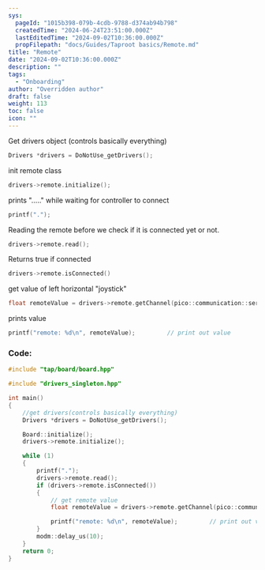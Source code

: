 ```yaml
---
sys:
  pageId: "1015b398-079b-4cdb-9788-d374ab94b798"
  createdTime: "2024-06-24T23:51:00.000Z"
  lastEditedTime: "2024-09-02T10:36:00.000Z"
  propFilepath: "docs/Guides/Taproot basics/Remote.md"
title: "Remote"
date: "2024-09-02T10:36:00.000Z"
description: ""
tags:
  - "Onboarding"
author: "Overridden author"
draft: false
weight: 113
toc: false
icon: ""
---
```


Get drivers object (controls basically everything)

```cpp
Drivers *drivers = DoNotUse_getDrivers();

```

init remote class

```cpp
drivers->remote.initialize();

```

prints "....." while waiting for controller to connect

```cpp
printf(".");

```

Reading the remote before we check if it is connected yet or not.

```cpp
drivers->remote.read();

```

Returns true if connected

```cpp
drivers->remote.isConnected()

```

get value of left horizontal "joystick"

```cpp
float remoteValue = drivers->remote.getChannel(pico::communication::serial::Remote::Channel::LEFT_HORIZONTAL);

```

prints value

```cpp
printf("remote: %d\n", remoteValue);         // print out value
```

### Code:

```cpp
#include "tap/board/board.hpp"

#include "drivers_singleton.hpp"

int main()
{
    //get drivers(controls basically everything)
    Drivers *drivers = DoNotUse_getDrivers();

    Board::initialize();
    drivers->remote.initialize();                                       // init remote

    while (1)
    {
        printf(".");
        drivers->remote.read();                                          // Reading the remote before we check if it is connected yet or not.
        if (drivers->remote.isConnected())
        {
            // get remote value
            float remoteValue = drivers->remote.getChannel(pico::communication::serial::Remote::Channel::LEFT_HORIZONTAL);

            printf("remote: %d\n", remoteValue);         // print out value
        }
        modm::delay_us(10);
    }
    return 0;
}


```
